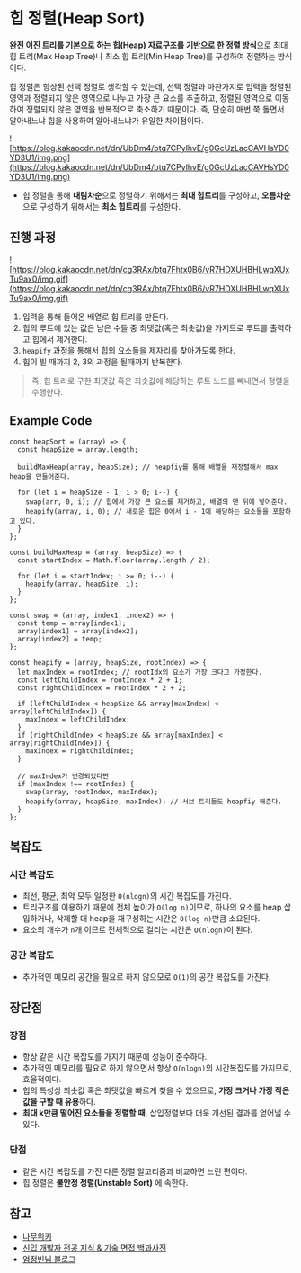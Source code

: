 # 힙 정렬(Heap Sort)

**[완전 이진 트리](../../../data-structures/tree/README.md#L64)를 기본으로 하는 힙(Heap) 자료구조를 기반으로 한 정렬 방식**으로 최대 힙 트리(Max Heap Tree)나 최소 힙 트리(Min Heap Tree)를 구성하여 정렬하는 방식이다.

힙 정렬은 향상된 선택 정렬로 생각할 수 있는데, 선택 정렬과 마찬가지로 입력을 정렬된 영역과 정렬되지 않은 영역으로 나누고 가장 큰 요소를 추출하고, 정렬된 영역으로 이동하여 정렬되지 않은 영역을 반복적으로 축소하기 때문이다. 즉, 단순히 매번 쭉 돌면서 알아내느냐 힙을 사용하여 알아내느냐가 유일한 차이점이다.

![https://blog.kakaocdn.net/dn/UbDm4/btq7CPylhvE/g0GcUzLacCAVHsYD0YD3U1/img.png](https://blog.kakaocdn.net/dn/UbDm4/btq7CPylhvE/g0GcUzLacCAVHsYD0YD3U1/img.png)

- 힙 정렬을 통해 **내림차순**으로 정렬하기 위해서는 **최대 힙트리**를 구성하고, **오름차순**으로 구성하기 위해서는 **최소 힙트리**를 구성한다.

## 진행 과정

![https://blog.kakaocdn.net/dn/cg3RAx/btq7Fhtx0B6/vR7HDXUHBHLwqXUxTu9ax0/img.gif](https://blog.kakaocdn.net/dn/cg3RAx/btq7Fhtx0B6/vR7HDXUHBHLwqXUxTu9ax0/img.gif)

1. 입력을 통해 들어온 배열로 힙 트리를 만든다.
2. 힙의 루트에 있는 값은 남은 수들 중 최댓값(혹은 최솟값)을 가지므로 루트를 출력하고 힙에서 제거한다.
3. `heapify` 과정을 통해서 힙의 요소들을 제자리를 찾아가도록 한다.
4. 힙이 빌 때까지 2, 3의 과정을 될때까지 반복한다.

> 즉, 힙 트리로 구한 최댓값 혹은 최솟값에 해당하는 루트 노드를 빼내면서 정렬을 수행한다.

## Example Code

```tsx
const heapSort = (array) => {
  const heapSize = array.length;

  buildMaxHeap(array, heapSize); // heapfiy를 통해 배열을 재정렬해서 max heap을 만들어준다.

  for (let i = heapSize - 1; i > 0; i--) {
    swap(arr, 0, i); // 힙에서 가장 큰 요소를 제거하고, 배열의 맨 뒤에 넣어준다.
    heapify(array, i, 0); // 새로운 힙은 0에서 i - 1에 해당하는 요소들을 포함하고 있다.
  }
};

const buildMaxHeap = (array, heapSize) => {
  const startIndex = Math.floor(array.length / 2);

  for (let i = startIndex; i >= 0; i--) {
    heapify(array, heapSize, i);
  }
};

const swap = (array, index1, index2) => {
  const temp = array[index1];
  array[index1] = array[index2];
  array[index2] = temp;
};

const heapify = (array, heapSize, rootIndex) => {
  let maxIndex = rootIndex; // rootIdx의 요소가 가장 크다고 가정한다.
  const leftChildIndex = rootIndex * 2 + 1;
  const rightChildIndex = rootIndex * 2 + 2;

  if (leftChildIndex < heapSize && array[maxIndex] < array[leftChildIndex]) {
    maxIndex = leftChildIndex;
  }
  if (rightChildIndex < heapSize && array[maxIndex] < array[rightChildIndex]) {
    maxIndex = rightChildIndex;
  }

  // maxIndex가 변경되었다면
  if (maxIndex !== rootIndex) {
    swap(array, rootIndex, maxIndex);
    heapify(array, heapSize, maxIndex); // 서브 트리들도 heapfiy 해준다.
  }
};
```

## 복잡도

### 시간 복잡도

- 최선, 평균, 최악 모두 일정한 `O(nlogn)`의 시간 복잡도를 가진다.
- 트리구조를 이용하기 때문에 전체 높이가 `O(log n)`이므로, 하나의 요소를 heap 삽입하거나, 삭제할 대 heap을 재구성하는 시간은 `O(log n)`만큼 소요된다.
- 요소의 개수가 `n`개 이므로 전체적으로 걸리는 시간은 `O(nlogn)`이 된다.

### 공간 복잡도

- 추가적인 메모리 공간을 필요로 하지 않으모로 `O(1)`의 공간 복잡도를 가진다.

## 장단점

### 장점

- 항상 같은 시간 복잡도를 가지기 때문에 성능이 준수하다.
- 추가적인 메모리를 필요로 하지 않으면서 항상 `O(nlogn)`의 시간복잡도를 가지므로, 효율적이다.
- 힙의 특성상 최솟값 혹은 최댓값을 빠르게 찾을 수 있으므로, **가장 크거나 가장 작은 값을 구할 때 유용**하다.
- **최대 k만큼 떨어진 요소들을 정렬할 때**, 삽입정렬보다 더욱 개선된 결과를 얻어낼 수 있다.

### 단점

- 같은 시간 복잡도를 가진 다른 정렬 알고리즘과 비교하면 느린 편이다.
- 힙 정렬은 **불안정 정렬(Unstable Sort)** 에 속한다.

## 참고

- [나무위키](https://namu.wiki/w/%EC%A0%95%EB%A0%AC%20%EC%95%8C%EA%B3%A0%EB%A6%AC%EC%A6%98#s-2.2.3)
- [신입 개발자 전공 지식 & 기술 면접 백과사전](https://gyoogle.dev/blog/algorithm/Heap%20Sort.html)
- [엄정빈님 블로그](https://jbhs7014.tistory.com/180)
